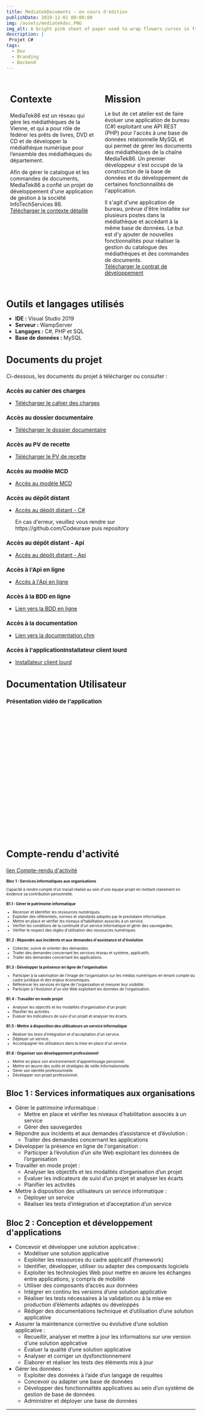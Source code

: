 ```yaml
---
title: MediatekDocuments - en cours d'édition 
publishDate: 2019-12-01 00:00:00
img: /assets/mediatekdoc.PNG
img_alt: A bright pink sheet of paper used to wrap flowers curves in front of rich blue background
description: |
 Projet C#
tags:
  - Dev
  - Branding
  - Backend
---
```



<div class="container">
  <div class="section">
  <h2 class="titre-section-reduit">Contexte</h2>
    <p>MediaTek86 est un réseau qui gère les médiathèques de la Vienne, et qui a pour rôle de fédérer les prêts de livres, DVD et CD et de développer la médiathèque numérique pour l’ensemble des médiathèques du département.

Afin de gérer le catalogue et les commandes de documents, MediaTek86 a confié un projet de développement d'une application de gestion à la société InfoTechServices 86.<br>
    <a href="/assets/contexteFormation.pdf" target="_blank">Télécharger le contexte détaillé</a>
</p>
  </div>
  <div class="section">
    <h1 class="texte-reduit">Mission</h1>
    <p class="content">
      Le but de cet atelier est de faire évoluer une application de bureau (C#) exploitant une API REST (PHP) pour l'accès à une base de données relationnelle MySQL et qui permet de gérer les documents des médiathèques de la chaîne MediaTek86. Un premier développeur s'est occupé de la construction de la base de données et du développement de certaines fonctionnalités de l'application.

Il s'agit d'une application de bureau, prévue d'être installée sur plusieurs postes dans la médiathèque et accédant à la même base de données. Le but est d'y ajouter de nouvelles fonctionnalités pour réaliser la gestion du catalogue des médiathèques et des commandes de documents.<br>
      <a href="/assets/dossierDocAP3.pdf" target="_blank">Télécharger le contrat de développement</a>
    </p>
  </div>
</div>

<div class="content">
  <h1 class="texte-reduit">Outils et langages utilisés</h1>
  <ul>
    <li><strong>IDE :</strong> Visual Studio 2019</li>
    <li><strong>Serveur :</strong> WampServer</li>
    <li><strong>Langages :</strong> C#, PHP et SQL</li>
    <li><strong>Base de données :</strong> MySQL</li>
  </ul>


<div class="project-documents-section">
  <h2 class="titre-section-reduit">Documents du projet</h2>
  <p>Ci-dessous, les documents du projet à télécharger ou consulter :</p>

  <h2 class="titre-section-reduit2">Accès au cahier des charges</h2>
  <ul>
    <li><a href="/assets/cahierChargesAP3.pdf" target="_blank">Télécharger le cahier des charges</a></li>
  </ul>

  <h2 class="titre-section-reduit2">Accès au dossier documentaire</h2>
  <ul>
    <li><a href="/assets/dossierDocAP3.pdf" target="_blank">Télécharger le dossier documentaire</a></li>
  </ul>

  <h2 class="titre-section-reduit2">Accès au PV de recette</h2>
  <ul>
    <li><a href="/assets/pvRecetteAP3 (1).pdf" target="_blank">Télécharger le PV de recette</a></li> 
  </ul>
  <h2 class="titre-section-reduit2">Accès au modèle MCD</h2>
  <ul>
    <li><a href="/assets/mediatekDocumentsBddMCD.png" target="_blank">Accès au modèle MCD</a></li> 
  </ul>
  <h2 class="titre-section-reduit2">Accès au dépôt distant</h2>
  <ul>
    <li><a href="https://github.com/Codeuraxe/MediatekDocuments" target="_blank">Accès au dépôt distant - C#</a></li><p> En cas d'erreur, veuillez vous rendre sur <br> https://github.com/Codeuraxe puis repository</p>
  </ul>
  </ul>
<h2 class="titre-section-reduit2">Accès au dépôt distant - Api</h2>
  <ul>
    <li><a href="https://github.com/Codeuraxe/rest_mediatekdocuments" target="_blank">Accès au dépôt distant - Api</a></li>
  </ul>
  <h2 class="titre-section-reduit2">Accès à l'Api en ligne</h2>
  <ul>
    <li><a href="https://mediatek-documents.site/" target="_blank">Accès à l'Api en ligne</a></li>
  </ul>
  <h2 class="titre-section-reduit2">Accès à la BDD en ligne</h2>
  <ul>
    <li><a href="https://hpanel.hostinger.com/redirect?l=phpMyAdmin&db_name=u731223545_mediatek&domain=mediatek-documents.site" target="_blank">Lien vers la BDD en ligne</a></li>
  </ul>

  <h2 class="titre-section-reduit2">Accès à la documentation</h2>
  <ul>
    <li><a href="/assets/Documentation.chm" target="_blank">Lien vers la documentation chm</a></li> 
  </ul>
</div>
<h2 class="titre-section-reduit2">Accès à l'applicationInstallateur client lourd</h2>
  <ul>
    <li><a href="/assets/MediaTekDocuments.zip" target="_blank">Installateur client lourd</a></li> 
  </ul>
</div>
<div class="content">
   <h2 class="titre-section-reduit">Documentation Utilisateur</h2>
</div>

<div class="content">
   <h2 class="titre-section-reduit2">Présentation vidéo de l'application</h2>
   <iframe width="560" height="315" src="" title="YouTube video player" frameborder="0" allow="accelerometer; autoplay; clipboard-write; encrypted-media; gyroscope; picture-in-picture; web-share" referrerpolicy="strict-origin-when-cross-origin" allowfullscreen></iframe><br><br>
  </div>

  <div class="content">
   <h2 class="titre-section-reduit">Compte-rendu d'activité</h2>
  <a href="/assets/mediatekformation.pdf" target="_blank">lien Compte-rendu d'activité</a>
  </div>
  <h2 class="titre-section-reduit4">Bloc 1 : Services informatiques aux organisations</h2>
  <p class="titre-section-reduit3">Capacité à rendre compte d'un travail réalisé au sein d'une équipe projet en mettant clairement en évidence sa contribution personnelle.</p>

  <h2 class="titre-section-reduit4">B1.1 : Gérer le patrimoine informatique</h2>
  <ul class="titre-section-reduit3">
    <li>Recenser et identifier les ressources numériques.</li>
    <li>Exploiter des référentiels, normes et standards adoptés par le prestataire informatique.</li>
    <li>Mettre en place et vérifier les niveaux d'habilitation associés à un service.</li>
    <li>Vérifier les conditions de la continuité d'un service informatique et gérer des sauvegardes.</li>
    <li>Vérifier le respect des règles d'utilisation des ressources numériques.</li>
  </ul>

  <h2 class="titre-section-reduit4">B1.2 : Répondre aux incidents et aux demandes d'assistance et d'évolution</h2>
  <ul class="titre-section-reduit3">
    <li>Collecter, suivre et orienter des demandes.</li>
    <li>Traiter des demandes concernant les services réseau et système, applicatifs.</li>
    <li>Traiter des demandes concernant les applications.</li>
  </ul>

  <h2 class="titre-section-reduit4">B1.3 : Développer la présence en ligne de l'organisation</h2>
  <ul class="titre-section-reduit3">
    <li>Participer à la valorisation de l'image de l'organisation sur les médias numériques en tenant compte du cadre juridique et des enjeux économiques.</li>
    <li>Référencer les services en ligne de l'organisation et mesurer leur visibilité.</li>
    <li>Participer à l'évolution d'un site Web exploitant les données de l'organisation.</li>
  </ul>

  <h2 class="titre-section-reduit4">B1.4 : Travailler en mode projet</h2>
  <ul class="titre-section-reduit3">
    <li>Analyser les objectifs et les modalités d'organisation d'un projet.</li>
    <li>Planifier les activités.</li>
    <li>Évaluer les indicateurs de suivi d'un projet et analyser les écarts.</li>
  </ul>

  <h2 class="titre-section-reduit4">B1.5 : Mettre à disposition des utilisateurs un service informatique</h2>
  <ul class="titre-section-reduit3">
    <li>Réaliser les tests d'intégration et d'acceptation d'un service.</li>
    <li>Déployer un service.</li>
    <li>Accompagner les utilisateurs dans la mise en place d'un service.</li>
  </ul>

  <h2 class="titre-section-reduit4">B1.6 : Organiser son développement professionnel</h2>
  <ul class="titre-section-reduit3">
    <li>Mettre en place son environnement d'apprentissage personnel.</li>
    <li>Mettre en œuvre des outils et stratégies de veille informationnelle.</li>
    <li>Gérer son identité professionnelle.</li>
    <li>Développer son projet professionnel.</li>
  </ul>
</div>
<div class="bloc">
        <h2>Bloc 1 : Services informatiques aux organisations</h2>
        <ul>
            <li>Gérer le patrimoine informatique :
                <ul>
                    <li>Mettre en place et vérifier les niveaux d’habilitation associés à un service</li>
                    <li>Gérer des sauvegardes</li>
                </ul>
            </li>
            <li>Répondre aux incidents et aux demandes d’assistance et d’évolution :
                <ul>
                    <li>Traiter des demandes concernant les applications</li>
                </ul>
            </li>
            <li>Développer la présence en ligne de l'organisation :
                <ul>
                    <li>Participer à l’évolution d’un site Web exploitant les données de l’organisation</li>
                </ul>
            </li>
            <li>Travailler en mode projet :
                <ul>
                    <li>Analyser les objectifs et les modalités d’organisation d’un projet</li>
                    <li>Évaluer les indicateurs de suivi d’un projet et analyser les écarts</li>
                    <li>Planifier les activités</li>
                </ul>
            </li>
            <li>Mettre à disposition des utilisateurs un service informatique :
                <ul>
                    <li>Déployer un service</li>
                    <li>Réaliser les tests d’intégration et d’acceptation d’un service</li>
                </ul>
            </li>
        </ul>
    </div>
    <div class="bloc">
        <h2>Bloc 2 : Conception et développement d'applications</h2>
        <ul>
            <li>Concevoir et développer une solution applicative :
                <ul>
                    <li>Modéliser une solution applicative</li>
                    <li>Exploiter les ressources du cadre applicatif (framework)</li>
                    <li>Identifier, développer, utiliser ou adapter des composants logiciels</li>
                    <li>Exploiter les technologies Web pour mettre en œuvre les échanges entre applications, y compris de mobilité</li>
                    <li>Utiliser des composants d’accès aux données</li>
                    <li>Intégrer en continu les versions d’une solution applicative</li>
                    <li>Réaliser les tests nécessaires à la validation ou à la mise en production d’éléments adaptés ou développés</li>
                    <li>Rédiger des documentations technique et d’utilisation d’une solution applicative</li>
                </ul>
            </li>
            <li>Assurer la maintenance corrective ou évolutive d’une solution applicative :
                <ul>
                    <li>Recueillir, analyser et mettre à jour les informations sur une version d’une solution applicative</li>
                    <li>Évaluer la qualité d’une solution applicative</li>
                    <li>Analyser et corriger un dysfonctionnement</li>
                    <li>Élaborer et réaliser les tests des éléments mis à jour</li>
                </ul>
            </li>
            <li>Gérer les données :
                <ul>
                    <li>Exploiter des données à l’aide d’un langage de requêtes</li>
                    <li>Concevoir ou adapter une base de données</li>
                    <li>Développer des fonctionnalités applicatives au sein d’un système de gestion de base de données</li>
                    <li>Administrer et déployer une base de données</li>
                </ul>
            </li>
        </ul>
    </div>

---
<style>
  .texte-reduit {
    font-size: 25px; /* Ajustez cette valeur selon vos besoins */
  }
.container {
  display: flex;
  justify-content: space-around;
  align-items: flex-start;
}

.section {
  flex: 1;
  margin: 10px;
}

.section img {
  width: 100%;
  max-width: 600px; /* Ajustez selon la largeur maximale désirée pour les images */
  margin-top: 20px; /* Espacement entre le texte et l'image */
}

.texte-reduit {
  margin-bottom: 15px; /* Réduit l'espace sous le titre pour une meilleure cohérence visuelle */
}

.content {
  margin-bottom: 10px; /* Contrôle l'espace autour du paragraphe pour un meilleur rendu */
}

.titre-section-reduit {
  font-size: 25px; /* Taille de la police spécifiquement réduite pour ce titre */
}
.titre-section-reduit2 {
  font-size: 15px; /* Taille de la police spécifiquement réduite pour ce titre */
}

.titre-section-reduit3 {
  font-size: 10px; /* Taille de la police spécifiquement réduite pour ce titre */
}

.titre-section-reduit4 {
  font-size: 10px; /* Taille de la police spécifiquement réduite pour ce titre */
}
</style>






